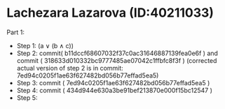 # Lachezara Lazarova (ID:40211033)

Part 1:
- Step 1: (a ∨ (b ∧ c))
- Step 2: commit( b11dccf68607032f37c0ac31646887139fea0e6f ) and commit ( 318633d010332bc9777485ae07042c1ffbfc8f3f ) (corrected actual version of step 2 is in commit: 7ed94c0205f1ae63f627482bd056b77effad5ea5)
- Step 3: commit ( 7ed94c0205f1ae63f627482bd056b77effad5ea5 )
- Step 4: commit ( 434d944e630a3be91bef213870e000f15bc12547 )
- Step 5: 
